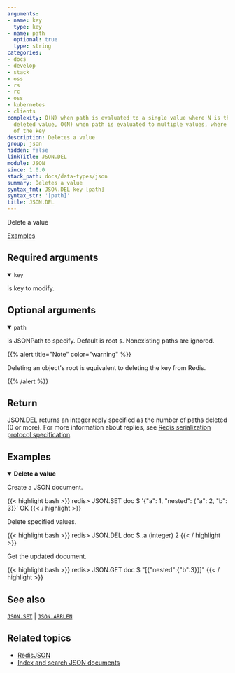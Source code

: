 ```yaml
---
arguments:
- name: key
  type: key
- name: path
  optional: true
  type: string
categories:
- docs
- develop
- stack
- oss
- rs
- rc
- oss
- kubernetes
- clients
complexity: O(N) when path is evaluated to a single value where N is the size of the
  deleted value, O(N) when path is evaluated to multiple values, where N is the size
  of the key
description: Deletes a value
group: json
hidden: false
linkTitle: JSON.DEL
module: JSON
since: 1.0.0
stack_path: docs/data-types/json
summary: Deletes a value
syntax_fmt: JSON.DEL key [path]
syntax_str: '[path]'
title: JSON.DEL
---
```

Delete a value

[Examples](#examples)

## Required arguments

<details open><summary><code>key</code></summary> 

is key to modify.
</details>

## Optional arguments

<details open><summary><code>path</code></summary> 

is JSONPath to specify. Default is root `$`. Nonexisting paths are ignored.

{{% alert title="Note" color="warning" %}}
 
Deleting an object's root is equivalent to deleting the key from Redis.

{{% /alert %}}
</details>

## Return

JSON.DEL returns an integer reply specified as the number of paths deleted (0 or more).
For more information about replies, see [Redis serialization protocol specification](/docs/reference/protocol-spec).

## Examples

<details open>
<summary><b>Delete a value</b></summary>

Create a JSON document.

{{< highlight bash >}}
redis> JSON.SET doc $ '{"a": 1, "nested": {"a": 2, "b": 3}}'
OK
{{< / highlight >}}

Delete specified values.

{{< highlight bash >}}
redis> JSON.DEL doc $..a
(integer) 2
{{< / highlight >}}

Get the updated document.

{{< highlight bash >}}
redis> JSON.GET doc $
"[{\"nested\":{\"b\":3}}]"
{{< / highlight >}}
</details>

## See also

[`JSON.SET`](/commands/json.set) | [`JSON.ARRLEN`](/commands/json.arrlen) 

## Related topics

* [RedisJSON](/docs/stack/json)
* [Index and search JSON documents](/docs/stack/search/indexing_json)



